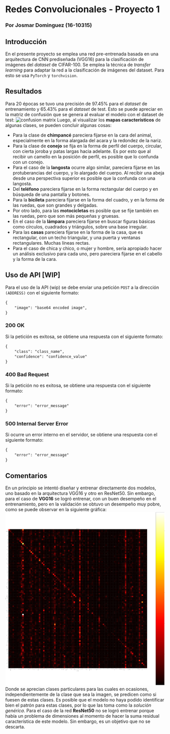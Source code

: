 
# **Redes Convolucionales - Proyecto 1**

### Por **Josmar Dominguez** (16-10315)

  

## **Introducción**

En el presente proyecto se emplea una red pre-entrenada basada en una arquitectura de CNN prediseñada (VGG16) para la clasificación de imágenes del *dataset* de CIFAR-100. Se emplea la técnica de *transfer learning* para adaptar la red a la clasificación de imágenes del dataset. Para esto se usa ```PyTorch``` y ```torchvision```.

## **Resultados**
Para 20 épocas se tuvo una precisión de 97.45% para el *dataset* de entrenamiento y 65.43% para el *dataset* de test.
Esto se puede apreciar en la matriz de confusión que se genera al evaluar el modelo con el dataset de test:
![confusion matrix](./img/conf_matrix_2.jpg)
Luego, al visualizar los **mapas característicos** de algunas clases, se pueden concluir algunas cosas:
- Para la clase de **chimpancé** pareciera fijarse en la cara del animal, especialmente en la forma alargada del acara y la redondez de la nariz.
- Para la clase de **conejo** se fija en la forma de perfil del cuerpo, circular, con cierta joroba y patas largas hacia adelante. Es por esto que al recibir un camello en la posición de perfil, es posible que lo confunda con un conejo.
- Para el caso de la **langosta** ocurre algo similar, pareciera fijarse en las protuberancias del cuerpo, y lo alargado del cuerpo. Al recibir una abeja desde una perspectiva superior es posible que la confunda con una langosta.
- Del **teléfono** pareciera fijarse en la forma rectangular del cuerpo y en búsqueda de una pantalla y botones.
- Para la **bicileta** pareciera fijarse en la forma del cuadro, y en la forma de las ruedas, que son grandes y delgadas.
- Por otro lado, para las **motocicletas** es posible que se fije también en las ruedas, pero que son más pequeñas y gruesas.
- En el caso de la **lámpara** pareciera fijarse en buscar figuras básicas como círculos, cuadrados y triángulos, sobre una base irregular.
- Para las **casas** pareciera fijarse en la forma de la casa, que es rectangular, con un techo triangular, y una puerta y ventanas rectangulares. Muchas líneas rectas.
- Para el caso de chica y chico, o mujer y hombre, sería apropiado hacer un análisis exclusivo para cada uno, pero pareciera fijarse en el cabello y la forma de la cara.

## **Uso de API [WIP]**
Para el uso de la API (wip) se debe enviar una petición ```POST``` a la dirección ```(ADDRESS)``` con el siguiente formato:
```
{
    "image": "base64 encoded image",
}
```
### 200 OK
Si la petición es exitosa, se obtiene una respuesta con el siguiente formato:
```
{
    "class": "class_name",
    "confidence": "confidence_value"
}
```
### 400 Bad Request
Si la petición no es exitosa, se obtiene una respuesta con el siguiente formato:
```
{
    "error": "error_message"
}
```
### 500 Internal Server Error
Si ocurre un error interno en el servidor, se obtiene una respuesta con el siguiente formato:
```
{
    "error": "error_message"
}
```

## **Comentarios**

En un principio se intentó diseñar y entrenar directamente dos modelos, uno basado en la arquitectura VGG16 y otro en ResNet50. Sin embargo, para el caso de **VGG16** se logró entrenar, con un buen desempeño en el entrenamiento, pero en la validación se obtuvo un desempeño muy pobre, como se puede observar en la siguiente gráfica:
![confusion matrix](./img/conf_matrix_1.jpg)
Donde se aprecian clases particulares para las cuales en ocasiones, independientemente de la clase que sea la imagen, se predicen como si fuesen de estas clases. Es posible que el modelo no haya podido identificar bien el patrón para estas clases, por lo que las toma como la *solución genérica*.
Para el caso de la red **ResNet50** no se logró entrenar porque había un problema de dimensiones al momento de hacer la suma residual característica de este modelo. Sin embargo, es un objetivo que no se descarta.